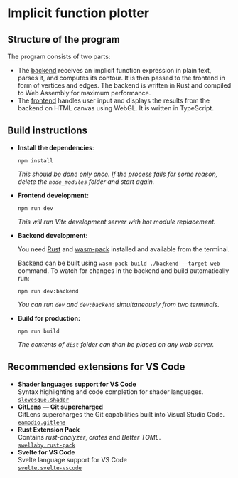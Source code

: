 # Implicit function plotter

## Structure of the program

The program consists of two parts:
- The [backend](/backend) receives an implicit function expression in plain text, parses it, and computes its contour. It is then passed to the frontend in form of vertices and edges. The backend is written in Rust and compiled to Web Assembly for maximum performance.
- The [frontend](/src) handles user input and displays the results from the backend on HTML canvas using WebGL. It is written in TypeScript.

## Build instructions

- __Install the dependencies__:
	```
	npm install
	```
	_This should be done only once. If the process fails for some reason, delete the `node_modules` folder and start again._

- __Frontend development:__
	```
	npm run dev
	```
	_This will run Vite development server with hot module replacement._

- __Backend development:__

	You need [Rust](https://www.rust-lang.org/tools/install) and [wasm-pack](https://rustwasm.github.io/wasm-pack/) installed and available from the terminal.

	Backend can be built using `wasm-pack build ./backend --target web` command. To watch for changes in the backend and build automatically run:
	```
	npm run dev:backend
	```
	_You can run `dev` and `dev:backend` simultaneously from two terminals._
- __Build for production:__
	```
	npm run build
	```
	_The contents of `dist` folder can than be placed on any web server._

## Recommended extensions for VS Code
- __Shader languages support for VS Code__  \
	Syntax highlighting and code completion for shader languages. \
	[`slevesque.shader`](https://marketplace.visualstudio.com/items?itemName=slevesque.shader)
- __GitLens — Git supercharged__ \
	GitLens supercharges the Git capabilities built into Visual Studio Code. \
	[`eamodio.gitlens`](https://marketplace.visualstudio.com/items?itemName=eamodio.gitlens)
- __Rust Extension Pack__ \
  	Contains _rust-analyzer_, _crates_ and _Better TOML_. \
	[`swellaby.rust-pack`](https://marketplace.visualstudio.com/items?itemName=swellaby.rust-pack)
- __Svelte for VS Code__ \
	Svelte language support for VS Code \
	[`svelte.svelte-vscode`](https://marketplace.visualstudio.com/items?itemName=svelte.svelte-vscode)